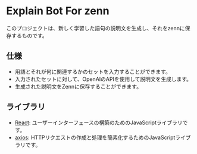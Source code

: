 # Explain Bot For zenn

このプロジェクトは、新しく学習した語句の説明文を生成し、それをzennに保存するものです。

## 仕様

- 用語とそれが何に関連するかのセットを入力することができます。
- 入力されたセットに対して、OpenAIのAPIを使用して説明文を生成します。
- 生成された説明文をZennに保存することができます。

## ライブラリ

- [React](https://reactjs.org/): ユーザーインターフェースの構築のためのJavaScriptライブラリです。
- [axios](https://axios-http.com/): HTTPリクエストの作成と処理を簡素化するためのJavaScriptライブラリです。

